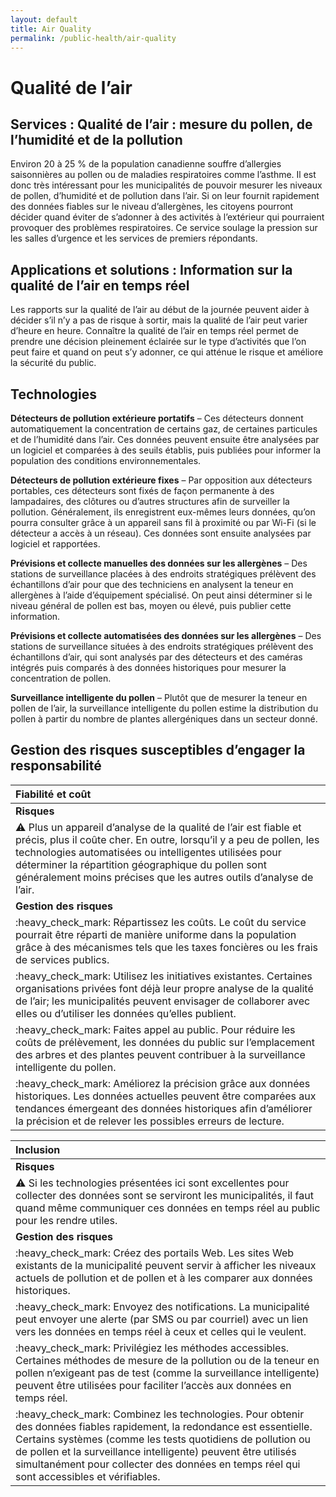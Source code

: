 ```yaml
---
layout: default
title: Air Quality
permalink: /public-health/air-quality
---
```


# Qualité de l’air

## Services : Qualité de l’air : mesure du pollen, de l’humidité et de la pollution

Environ 20 à 25 % de la population canadienne souffre d’allergies saisonnières au pollen ou de maladies respiratoires comme l’asthme. Il est donc très intéressant pour les municipalités de pouvoir mesurer les niveaux de pollen, d’humidité et de pollution dans l’air. Si on leur fournit rapidement des données fiables sur le niveau d’allergènes, les citoyens pourront décider quand éviter de s’adonner à des activités à l’extérieur qui pourraient provoquer des problèmes respiratoires. Ce service soulage la pression sur les salles d’urgence et les services de premiers répondants.

## Applications et solutions : Information sur la qualité de l’air en temps réel

Les rapports sur la qualité de l’air au début de la journée peuvent aider à décider s’il n’y a pas de risque à sortir, mais la qualité de l’air peut varier d’heure en heure. Connaître la qualité de l’air en temps réel permet de prendre une décision pleinement éclairée sur le type d’activités que l’on peut faire et quand on peut s’y adonner, ce qui atténue le risque et améliore la sécurité du public.

## Technologies

**Détecteurs de pollution extérieure portatifs** – Ces détecteurs donnent automatiquement la concentration de certains gaz, de certaines particules et de l’humidité dans l’air. Ces données peuvent ensuite être analysées par un logiciel et comparées à des seuils établis, puis publiées pour informer la population des conditions environnementales.

**Détecteurs de pollution extérieure fixes** – Par opposition aux détecteurs portables, ces détecteurs sont fixés de façon permanente à des lampadaires, des clôtures ou d’autres structures afin de surveiller la pollution. Généralement, ils enregistrent eux-mêmes leurs données, qu’on pourra consulter grâce à un appareil sans fil à proximité ou par Wi-Fi \(si le détecteur a accès à un réseau\). Ces données sont ensuite analysées par logiciel et rapportées.

**Prévisions et collecte manuelles des données sur les allergènes** – Des stations de surveillance placées à des endroits stratégiques prélèvent des échantillons d’air pour que des techniciens en analysent la teneur en allergènes à l’aide d’équipement spécialisé. On peut ainsi déterminer si le niveau général de pollen est bas, moyen ou élevé, puis publier cette information.

**Prévisions et collecte automatisées des données sur les allergènes** – Des stations de surveillance situées à des endroits stratégiques prélèvent des échantillons d’air, qui sont analysés par des détecteurs et des caméras intégrés puis comparés à des données historiques pour mesurer la concentration de pollen.

**Surveillance intelligente du pollen** – Plutôt que de mesurer la teneur en pollen de l’air, la surveillance intelligente du pollen estime la distribution du pollen à partir du nombre de plantes allergéniques dans un secteur donné.

## Gestion des risques susceptibles d’engager la responsabilité

| Fiabilité et coût |
| :--- |
| **Risques** |
| :warning: Plus un appareil d’analyse de la qualité de l’air est fiable et précis, plus il coûte cher. En outre, lorsqu’il y a peu de pollen, les technologies automatisées ou intelligentes utilisées pour déterminer la répartition géographique du pollen sont généralement moins précises que les autres outils d’analyse de l’air. |
| **Gestion des risques** |
| :heavy\_check\_mark: Répartissez les coûts. Le coût du service pourrait être réparti de manière uniforme dans la population grâce à des mécanismes tels que les taxes foncières ou les frais de services publics. |
| :heavy\_check\_mark: Utilisez les initiatives existantes. Certaines organisations privées font déjà leur propre analyse de la qualité de l’air; les municipalités peuvent envisager de collaborer avec elles ou d’utiliser les données qu’elles publient. |
| :heavy\_check\_mark: Faites appel au public. Pour réduire les coûts de prélèvement, les données du public sur l’emplacement des arbres et des plantes peuvent contribuer à la surveillance intelligente du pollen. |
| :heavy\_check\_mark: Améliorez la précision grâce aux données historiques. Les données actuelles peuvent être comparées aux tendances émergeant des données historiques afin d’améliorer la précision et de relever les possibles erreurs de lecture. |

| Inclusion |
| :--- |
| **Risques** |
| :warning: Si les technologies présentées ici sont excellentes pour collecter des données sont se serviront les municipalités, il faut quand même communiquer ces données en temps réel au public pour les rendre utiles. |
| **Gestion des risques** |
| :heavy\_check\_mark: Créez des portails Web. Les sites Web existants de la municipalité peuvent servir à afficher les niveaux actuels de pollution et de pollen et à les comparer aux données historiques. |
| :heavy\_check\_mark: Envoyez des notifications. La municipalité peut envoyer une alerte \(par SMS ou par courriel\) avec un lien vers les données en temps réel à ceux et celles qui le veulent. |
| :heavy\_check\_mark: Privilégiez les méthodes accessibles. Certaines méthodes de mesure de la pollution ou de la teneur en pollen n’exigeant pas de test \(comme la surveillance intelligente\) peuvent être utilisées pour faciliter l’accès aux données en temps réel. |
| :heavy\_check\_mark: Combinez les technologies. Pour obtenir des données fiables rapidement, la redondance est essentielle. Certains systèmes \(comme les tests quotidiens de pollution ou de pollen et la surveillance intelligente\) peuvent être utilisés simultanément pour collecter des données en temps réel qui sont accessibles et vérifiables. |

